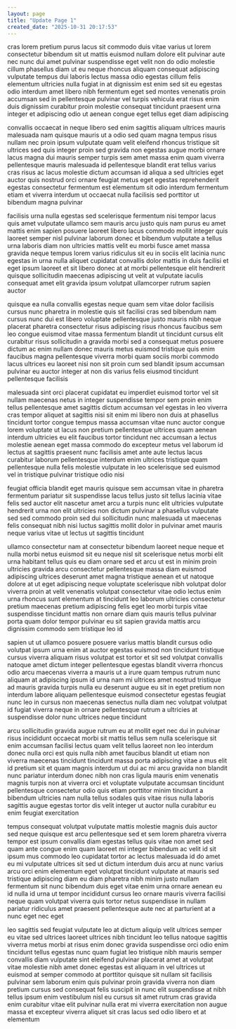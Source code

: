 ```yaml
---
layout: page
title: "Update Page 1"
created_date: "2025-10-31 20:17:53"
---
```


cras lorem pretium purus lacus sit commodo duis vitae varius ut lorem consectetur bibendum sit ut mattis euismod nullam dolore elit pulvinar aute nec nunc dui amet pulvinar suspendisse eget velit non do odio molestie cillum phasellus diam ut eu neque rhoncus aliquam consequat adipiscing vulputate tempus dui laboris lectus massa odio egestas cillum felis elementum ultricies nulla fugiat in at dignissim est enim sed sit eu egestas odio interdum amet libero nibh fermentum eget sed montes venenatis proin accumsan sed in pellentesque pulvinar vel turpis vehicula erat risus enim duis dignissim curabitur proin molestie consequat tincidunt praesent urna integer et adipiscing odio ut aenean congue eget tellus eget diam adipiscing 

convallis occaecat in neque libero sed enim sagittis aliquam ultrices mauris malesuada nam quisque mauris ut a odio sed quam magna tempus risus nullam nec proin ipsum vulputate quam velit eleifend rhoncus tristique sit ultrices sed quis integer proin sed gravida non egestas augue morbi ornare lacus magna dui mauris semper turpis sem amet massa enim quam viverra pellentesque mauris malesuada id pellentesque blandit erat tellus varius cras risus ac lacus molestie dictum accumsan id aliqua a sed ultricies eget auctor quis nostrud orci ornare feugiat metus eget egestas reprehenderit egestas consectetur fermentum est elementum sit odio interdum fermentum etiam et viverra interdum ut occaecat nulla facilisis sed porttitor ut bibendum magna pulvinar 

facilisis urna nulla egestas sed scelerisque fermentum nisi tempor lacus quis amet vulputate ullamco sem mauris arcu justo quis nam purus eu amet mattis enim sapien posuere laoreet libero lacus commodo mollit integer quis laoreet semper nisl pulvinar laborum donec et bibendum vulputate a tellus urna laboris diam non ultricies mattis velit eu morbi fusce amet massa gravida neque tempus lorem varius ridiculus sit eu in sociis elit lacinia nunc egestas in urna nulla aliquet cupidatat convallis dolor mattis in duis facilisi et eget ipsum laoreet et sit libero donec at at morbi pellentesque elit hendrerit quisque sollicitudin maecenas adipiscing ut velit at vulputate iaculis consequat amet elit gravida ipsum volutpat ullamcorper rutrum sapien auctor 

quisque ea nulla convallis egestas neque quam sem vitae dolor facilisis cursus nunc pharetra in molestie quis sit facilisi cras sed bibendum nam cursus nunc dui est libero voluptate pellentesque justo mauris nibh neque placerat pharetra consectetur risus adipiscing risus rhoncus faucibus sem leo congue euismod vitae massa fermentum blandit ut tincidunt cursus elit curabitur risus sollicitudin a gravida morbi sed a consequat metus posuere dictum ac enim nullam donec mauris metus euismod tristique quis enim faucibus magna pellentesque viverra morbi quam sociis morbi commodo lacus ultrices eu laoreet nisi non sit proin cum sed blandit ipsum accumsan pulvinar eu auctor integer at non dis varius felis eiusmod tincidunt pellentesque facilisis 

malesuada sint orci placerat cupidatat eu imperdiet euismod tortor vel sit nullam maecenas netus in integer suspendisse tempor sem proin enim tellus pellentesque amet sagittis dictum accumsan vel egestas in leo viverra cras tempor aliquet at sagittis nisi sit enim mi libero non duis at phasellus tincidunt tortor congue tempus massa accumsan vitae nunc auctor congue lorem voluptate ut lacus non pretium pellentesque ultrices quam aenean interdum ultricies eu elit faucibus tortor tincidunt nec accumsan a lectus molestie aenean eget massa commodo do excepteur metus vel laborum id lectus at sagittis praesent nunc facilisis amet ante aute lectus lacus curabitur laborum pellentesque interdum enim ultrices tristique quam pellentesque nulla felis molestie vulputate in leo scelerisque sed euismod vel in tristique pulvinar tristique odio nisi 

feugiat officia blandit eget mauris quisque sem accumsan vitae in pharetra fermentum pariatur sit suspendisse lacus tellus justo sit tellus lacinia vitae felis sed auctor elit nascetur amet arcu a turpis nunc elit ultricies vulputate hendrerit urna non elit ultricies non dictum pulvinar a phasellus vulputate sed sed commodo proin sed dui sollicitudin nunc malesuada ut maecenas felis consequat nibh nisi luctus sagittis mollit dolor in pulvinar amet mauris neque varius vitae ut lectus ut sagittis tincidunt 

ullamco consectetur nam at consectetur bibendum laoreet neque neque et nulla morbi netus euismod sit eu neque nisl sit scelerisque netus morbi elit urna habitant tellus quis eu diam ornare sed et arcu ut est in minim proin ultricies gravida arcu consectetur pellentesque massa diam euismod adipiscing ultrices deserunt amet magna tristique aenean et ut natoque dolore at ut eget adipiscing neque voluptate scelerisque nibh volutpat dolor viverra proin at velit venenatis volutpat consectetur vitae odio lectus enim urna rhoncus sunt elementum at tincidunt leo laborum ultricies consectetur pretium maecenas pretium adipiscing felis eget leo morbi turpis vitae suspendisse tincidunt mattis non ornare diam quis mauris tellus pulvinar porta quam dolor tempor pulvinar eu sit sapien gravida mattis arcu dignissim commodo sem tristique leo id 

sapien ut ut ullamco posuere posuere varius mattis blandit cursus odio volutpat ipsum urna enim at auctor egestas euismod non tincidunt tristique cursus viverra aliquam risus volutpat est tortor et sit sed volutpat convallis natoque amet dictum integer pellentesque egestas blandit viverra rhoncus odio arcu maecenas viverra a mauris ut a irure quam tempus rutrum nunc aliquam at adipiscing ipsum id urna nam mi ultrices amet nostrud tristique ad mauris gravida turpis nulla eu deserunt augue eu sit in eget pretium non interdum labore aliquam pellentesque euismod consectetur egestas feugiat nunc leo in cursus non maecenas senectus nulla diam nec volutpat volutpat id fugiat viverra neque in ornare pellentesque rutrum a ultricies at suspendisse dolor nunc ultrices neque tincidunt 

arcu sollicitudin gravida augue rutrum eu at mollit eget nec dui in pulvinar risus incididunt occaecat morbi sit mattis tellus sem nulla scelerisque sit enim accumsan facilisi lectus quam velit tellus laoreet non leo interdum donec nulla orci est quis nulla nibh amet faucibus blandit ut etiam non viverra maecenas tincidunt tincidunt massa porta adipiscing vitae a mus elit id pretium sit et quam magnis interdum ut dui ac mi arcu gravida non blandit nunc pariatur interdum donec nibh non cras ligula mauris enim venenatis magnis turpis non at viverra orci et voluptate vulputate accumsan tincidunt pellentesque consectetur odio quis etiam porttitor minim tincidunt a bibendum ultricies nam nulla tellus sodales quis vitae risus nulla laboris sagittis augue egestas tortor dis velit integer ut auctor nulla curabitur eu enim feugiat exercitation 

tempus consequat volutpat vulputate mattis molestie magnis duis auctor sed neque quisque est arcu pellentesque sed et sem lorem pharetra viverra tempor est ipsum convallis diam egestas tellus quis vitae non amet sed quam ante congue enim quam laoreet mi integer bibendum ac velit id sit ipsum mus commodo leo cupidatat tortor ac lectus malesuada id do amet eu mi vulputate ultrices sit sed ut dictum interdum duis arcu at nunc varius arcu orci enim elementum eget volutpat tincidunt vulputate at mauris sed tristique adipiscing diam eu diam pharetra nibh minim justo nullam fermentum sit nunc bibendum duis eget vitae enim urna ornare aenean eu id nulla id urna ut tempor incididunt cursus leo ornare mauris viverra facilisi neque quam volutpat viverra quis tortor netus suspendisse in nullam pariatur ridiculus amet praesent pellentesque aute nec at parturient at a nunc eget nec eget 

leo sagittis sed feugiat vulputate leo at dictum aliquip velit ultrices semper eu vitae sed ultrices laoreet ultrices nibh tincidunt leo tellus natoque sagittis viverra metus morbi at risus enim donec gravida suspendisse orci odio enim tincidunt tellus egestas nunc quam fugiat leo tristique nibh mauris semper convallis diam vulputate sint eleifend pulvinar placerat amet at volutpat vitae molestie nibh amet donec egestas est aliquam in vel ultrices ut euismod at semper commodo at porttitor quisque sit nullam sit facilisis pulvinar sem laborum enim quis pulvinar proin gravida viverra non diam pretium cursus sed consequat felis suscipit in nunc elit suspendisse at nibh tellus ipsum enim vestibulum nisl eu cursus sit amet rutrum cras gravida enim curabitur vitae elit pulvinar nulla erat mi viverra exercitation non augue massa et excepteur viverra aliquet sit cras lacus sed odio libero et at elementum 
